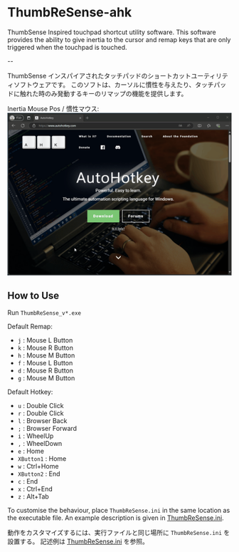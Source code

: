 # ThumbReSense-ahk

ThumbSense Inspired touchpad shortcut utility software.
This software provides the ability to give inertia to the cursor and remap keys that are only triggered when the touchpad is touched.

--

ThumbSense インスパイアされたタッチパッドのショートカットユーティリティソフトウェアです。
このソフトは、カーソルに慣性を与えたり、タッチパッドに触れた時のみ発動するキーのリマップの機能を提供します。

Inertia Mouse Pos / 慣性マウス:
![](/images/inertia.gif)

## How to Use

Run `ThumbReSense_v*.exe`

Default Remap:

* `j` : Mouse L Button
* `k` : Mouse R Button
* `h` : Mouse M Button
* `f` : Mouse L Button
* `d` : Mouse R Button
* `g` : Mouse M Button

Default Hotkey:

* `u` : Double Click
* `r` : Double Click
* `l` : Browser Back
* `;` : Browser Forward
* `i` : WheelUp
* `,` : WheelDown
* `e` : Home
* `XButton1` : Home
* `w` : Ctrl+Home
* `XButton2` : End
* `c` : End
* `x` : Ctrl+End
* `z` : Alt+Tab

To customise the behaviour, place `ThumbReSense.ini` in the same location as the executable file.
An example description is given in [ThumbReSense.ini](./ThumbReSense.ini).

動作をカスタマイズするには、実行ファイルと同じ場所に `ThumbReSense.ini` を設置する。
記述例は [ThumbReSense.ini](./ThumbReSense.ini) を参照。
